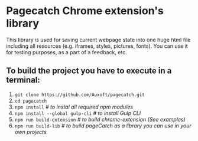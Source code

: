 # Pagecatch Chrome extension's library

This library is used for saving current webpage state into one huge html file including all resources (e.g. iframes, styles, pictures, fonts). You can use it for testing purposes, as a part of a feedback, etc.

## To build the project you have to execute in a terminal:

1. `git clone https://github.com/Auxoft/pagecatch.git`
2. `cd pagecatch`
3. `npm install` *# to instal all required npm modules*
4. `npm install --global gulp-cli` *# to install Gulp CLI*
5. `npm run build-extension` *# to build chrome-extension (See examples)*
6. `npm run build-lib` *# to build pageCatch as a library you can use in your own projects.*

